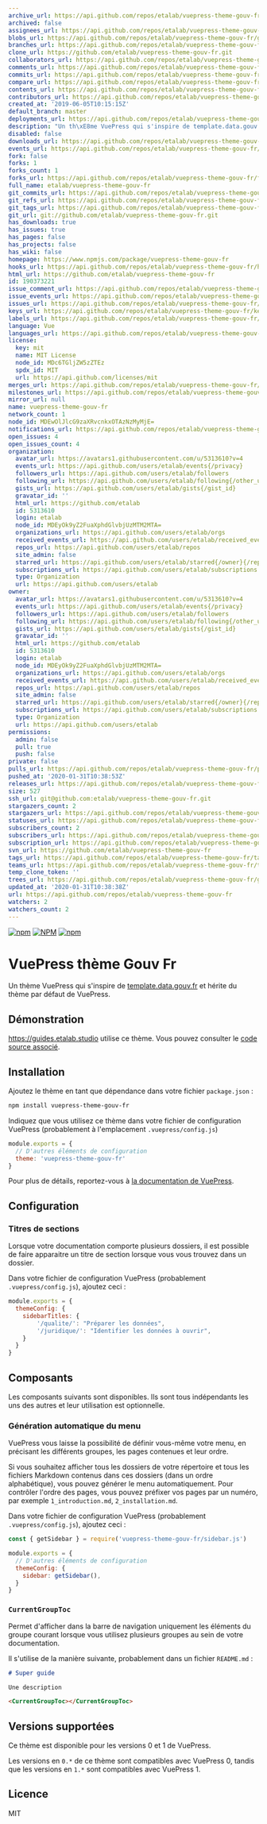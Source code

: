 ```yaml
---
archive_url: https://api.github.com/repos/etalab/vuepress-theme-gouv-fr/{archive_format}{/ref}
archived: false
assignees_url: https://api.github.com/repos/etalab/vuepress-theme-gouv-fr/assignees{/user}
blobs_url: https://api.github.com/repos/etalab/vuepress-theme-gouv-fr/git/blobs{/sha}
branches_url: https://api.github.com/repos/etalab/vuepress-theme-gouv-fr/branches{/branch}
clone_url: https://github.com/etalab/vuepress-theme-gouv-fr.git
collaborators_url: https://api.github.com/repos/etalab/vuepress-theme-gouv-fr/collaborators{/collaborator}
comments_url: https://api.github.com/repos/etalab/vuepress-theme-gouv-fr/comments{/number}
commits_url: https://api.github.com/repos/etalab/vuepress-theme-gouv-fr/commits{/sha}
compare_url: https://api.github.com/repos/etalab/vuepress-theme-gouv-fr/compare/{base}...{head}
contents_url: https://api.github.com/repos/etalab/vuepress-theme-gouv-fr/contents/{+path}
contributors_url: https://api.github.com/repos/etalab/vuepress-theme-gouv-fr/contributors
created_at: '2019-06-05T10:15:15Z'
default_branch: master
deployments_url: https://api.github.com/repos/etalab/vuepress-theme-gouv-fr/deployments
description: "Un th\xE8me VuePress qui s'inspire de template.data.gouv.fr"
disabled: false
downloads_url: https://api.github.com/repos/etalab/vuepress-theme-gouv-fr/downloads
events_url: https://api.github.com/repos/etalab/vuepress-theme-gouv-fr/events
fork: false
forks: 1
forks_count: 1
forks_url: https://api.github.com/repos/etalab/vuepress-theme-gouv-fr/forks
full_name: etalab/vuepress-theme-gouv-fr
git_commits_url: https://api.github.com/repos/etalab/vuepress-theme-gouv-fr/git/commits{/sha}
git_refs_url: https://api.github.com/repos/etalab/vuepress-theme-gouv-fr/git/refs{/sha}
git_tags_url: https://api.github.com/repos/etalab/vuepress-theme-gouv-fr/git/tags{/sha}
git_url: git://github.com/etalab/vuepress-theme-gouv-fr.git
has_downloads: true
has_issues: true
has_pages: false
has_projects: false
has_wiki: false
homepage: https://www.npmjs.com/package/vuepress-theme-gouv-fr
hooks_url: https://api.github.com/repos/etalab/vuepress-theme-gouv-fr/hooks
html_url: https://github.com/etalab/vuepress-theme-gouv-fr
id: 190373221
issue_comment_url: https://api.github.com/repos/etalab/vuepress-theme-gouv-fr/issues/comments{/number}
issue_events_url: https://api.github.com/repos/etalab/vuepress-theme-gouv-fr/issues/events{/number}
issues_url: https://api.github.com/repos/etalab/vuepress-theme-gouv-fr/issues{/number}
keys_url: https://api.github.com/repos/etalab/vuepress-theme-gouv-fr/keys{/key_id}
labels_url: https://api.github.com/repos/etalab/vuepress-theme-gouv-fr/labels{/name}
language: Vue
languages_url: https://api.github.com/repos/etalab/vuepress-theme-gouv-fr/languages
license:
  key: mit
  name: MIT License
  node_id: MDc6TGljZW5zZTEz
  spdx_id: MIT
  url: https://api.github.com/licenses/mit
merges_url: https://api.github.com/repos/etalab/vuepress-theme-gouv-fr/merges
milestones_url: https://api.github.com/repos/etalab/vuepress-theme-gouv-fr/milestones{/number}
mirror_url: null
name: vuepress-theme-gouv-fr
network_count: 1
node_id: MDEwOlJlcG9zaXRvcnkxOTAzNzMyMjE=
notifications_url: https://api.github.com/repos/etalab/vuepress-theme-gouv-fr/notifications{?since,all,participating}
open_issues: 4
open_issues_count: 4
organization:
  avatar_url: https://avatars1.githubusercontent.com/u/5313610?v=4
  events_url: https://api.github.com/users/etalab/events{/privacy}
  followers_url: https://api.github.com/users/etalab/followers
  following_url: https://api.github.com/users/etalab/following{/other_user}
  gists_url: https://api.github.com/users/etalab/gists{/gist_id}
  gravatar_id: ''
  html_url: https://github.com/etalab
  id: 5313610
  login: etalab
  node_id: MDEyOk9yZ2FuaXphdGlvbjUzMTM2MTA=
  organizations_url: https://api.github.com/users/etalab/orgs
  received_events_url: https://api.github.com/users/etalab/received_events
  repos_url: https://api.github.com/users/etalab/repos
  site_admin: false
  starred_url: https://api.github.com/users/etalab/starred{/owner}{/repo}
  subscriptions_url: https://api.github.com/users/etalab/subscriptions
  type: Organization
  url: https://api.github.com/users/etalab
owner:
  avatar_url: https://avatars1.githubusercontent.com/u/5313610?v=4
  events_url: https://api.github.com/users/etalab/events{/privacy}
  followers_url: https://api.github.com/users/etalab/followers
  following_url: https://api.github.com/users/etalab/following{/other_user}
  gists_url: https://api.github.com/users/etalab/gists{/gist_id}
  gravatar_id: ''
  html_url: https://github.com/etalab
  id: 5313610
  login: etalab
  node_id: MDEyOk9yZ2FuaXphdGlvbjUzMTM2MTA=
  organizations_url: https://api.github.com/users/etalab/orgs
  received_events_url: https://api.github.com/users/etalab/received_events
  repos_url: https://api.github.com/users/etalab/repos
  site_admin: false
  starred_url: https://api.github.com/users/etalab/starred{/owner}{/repo}
  subscriptions_url: https://api.github.com/users/etalab/subscriptions
  type: Organization
  url: https://api.github.com/users/etalab
permissions:
  admin: false
  pull: true
  push: false
private: false
pulls_url: https://api.github.com/repos/etalab/vuepress-theme-gouv-fr/pulls{/number}
pushed_at: '2020-01-31T10:38:53Z'
releases_url: https://api.github.com/repos/etalab/vuepress-theme-gouv-fr/releases{/id}
size: 527
ssh_url: git@github.com:etalab/vuepress-theme-gouv-fr.git
stargazers_count: 2
stargazers_url: https://api.github.com/repos/etalab/vuepress-theme-gouv-fr/stargazers
statuses_url: https://api.github.com/repos/etalab/vuepress-theme-gouv-fr/statuses/{sha}
subscribers_count: 2
subscribers_url: https://api.github.com/repos/etalab/vuepress-theme-gouv-fr/subscribers
subscription_url: https://api.github.com/repos/etalab/vuepress-theme-gouv-fr/subscription
svn_url: https://github.com/etalab/vuepress-theme-gouv-fr
tags_url: https://api.github.com/repos/etalab/vuepress-theme-gouv-fr/tags
teams_url: https://api.github.com/repos/etalab/vuepress-theme-gouv-fr/teams
temp_clone_token: ''
trees_url: https://api.github.com/repos/etalab/vuepress-theme-gouv-fr/git/trees{/sha}
updated_at: '2020-01-31T10:38:38Z'
url: https://api.github.com/repos/etalab/vuepress-theme-gouv-fr
watchers: 2
watchers_count: 2
---
```


[![npm](https://img.shields.io/npm/v/vuepress-theme-gouv-fr.svg?style=flat-square)](https://npmjs.org/package/vuepress-theme-gouv-fr "View this project on npm")
[![NPM](https://img.shields.io/npm/l/vuepress-theme-gouv-fr.svg?style=flat-square)](https://npmjs.org/package/vuepress-theme-gouv-fr "View this project on npm")
[![npm](https://img.shields.io/npm/dy/vuepress-theme-gouv-fr.svg?style=flat-square)](https://npmjs.org/package/vuepress-theme-gouv-fr "View this project on npm")

# VuePress thème Gouv Fr

Un thème VuePress qui s'inspire de [template.data.gouv.fr](https://template.data.gouv.fr) et hérite du thème par défaut de VuePress.

## Démonstration

https://guides.etalab.studio utilise ce thème. Vous pouvez consulter le [code source associé](https://github.com/etalab/guides).

## Installation

Ajoutez le thème en tant que dépendance dans votre fichier `package.json` :

```sh
npm install vuepress-theme-gouv-fr
```

Indiquez que vous utilisez ce thème dans votre fichier de configuration VuePress (probablement à l'emplacement `.vuepress/config.js`)

```javascript
module.exports = {
  // D'autres éléments de configuration
  theme: 'vuepress-theme-gouv-fr'
}
```

Pour plus de détails, reportez-vous à [la documentation de VuePress](https://vuepress.vuejs.org/theme/using-a-theme.html).

## Configuration

### Titres de sections
Lorsque votre documentation comporte plusieurs dossiers, il est possible de faire apparaitre un titre de section lorsque vous vous trouvez dans un dossier.

Dans votre fichier de configuration VuePress (probablement `.vuepress/config.js`), ajoutez ceci :
```javascript
module.exports = {
  themeConfig: {
    sidebarTitles: {
        '/qualite/': "Préparer les données",
        '/juridique/': "Identifier les données à ouvrir",
    }
  }
}
```

## Composants
Les composants suivants sont disponibles. Ils sont tous indépendants les uns des autres et leur utilisation est optionnelle.

### Génération automatique du menu
VuePress vous laisse la possibilité de définir vous-même votre menu, en précisant les différents groupes, les pages contenues et leur ordre.

Si vous souhaitez afficher tous les dossiers de votre répertoire et tous les fichiers Markdown contenus dans ces dossiers (dans un ordre alphabétique), vous pouvez générer le menu automatiquement. Pour contrôler l'ordre des pages, vous pouvez préfixer vos pages par un numéro, par exemple `1_introduction.md`, `2_installation.md`.

Dans votre fichier de configuration VuePress (probablement `.vuepress/config.js`), ajoutez ceci :
```javascript
const { getSidebar } = require('vuepress-theme-gouv-fr/sidebar.js')

module.exports = {
  // D'autres éléments de configuration
  themeConfig: {
    sidebar: getSidebar(),
  }
}
```

### `CurrentGroupToc`
Permet d'afficher dans la barre de navigation uniquement les éléments du groupe courant lorsque vous utilisez plusieurs groupes au sein de votre documentation.

Il s'utilise de la manière suivante, probablement dans un fichier `README.md` :
```md
# Super guide

Une description

<CurrentGroupToc></CurrentGroupToc>
```

## Versions supportées
Ce thème est disponible pour les versions 0 et 1 de VuePress.

Les versions en `0.*` de ce thème sont compatibles avec VuePress 0, tandis que les versions en `1.*` sont compatibles avec VuePress 1.

## Licence

MIT
